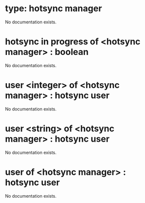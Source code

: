 # type: hotsync manager

No documentation exists.

# hotsync in progress of &lt;hotsync manager&gt; : boolean

No documentation exists.

# user &lt;integer&gt; of &lt;hotsync manager&gt; : hotsync user

No documentation exists.

# user &lt;string&gt; of &lt;hotsync manager&gt; : hotsync user

No documentation exists.

# user of &lt;hotsync manager&gt; : hotsync user

No documentation exists.
